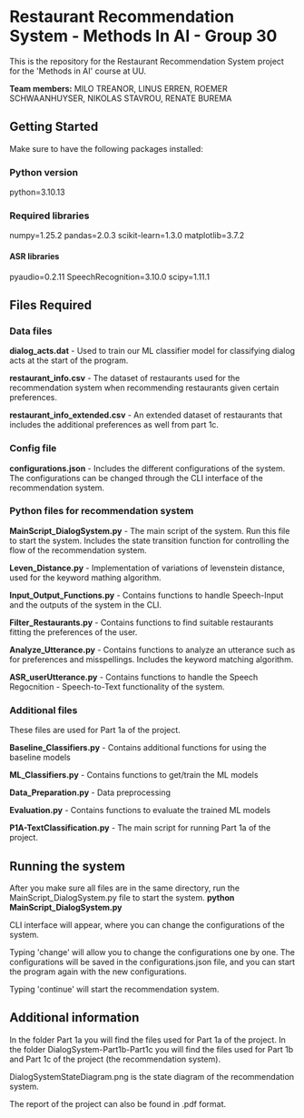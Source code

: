 # Restaurant Recommendation System - Methods In AI - Group 30

This is the repository for the Restaurant Recommendation System project for the 'Methods in AI' course at UU.

**Team members:**
MILO TREANOR, LINUS ERREN, ROEMER SCHWAANHUYSER, NIKOLAS STAVROU, RENATE BUREMA 

## Getting Started

Make sure to have the following packages installed:

### Python version
python=3.10.13

### Required libraries
numpy=1.25.2
pandas=2.0.3
scikit-learn=1.3.0
matplotlib=3.7.2

#### ASR libraries
pyaudio=0.2.11
SpeechRecognition=3.10.0
scipy=1.11.1

## Files Required

### Data files

**dialog_acts.dat** - Used to train our ML classifier model for classifying dialog acts at the start of the program.

**restaurant_info.csv** - The dataset of restaurants used for the recommendation system when recommending restaurants given certain preferences.

**restaurant_info_extended.csv** - An extended dataset of restaurants that includes the additional preferences as well from part 1c.

### Config file

**configurations.json** - Includes the different configurations of the system.
The configurations can be changed through the CLI interface of the recommendation system.

### Python files for recommendation system

**MainScript_DialogSystem.py** - The main script of the system. Run this file to start the system.
Includes the state transition function for controlling the flow of the recommendation system. 

**Leven_Distance.py** - Implementation of variations of levenstein distance, used for the keyword mathing algorithm.

**Input_Output_Functions.py** - Contains functions to handle Speech-Input and the outputs of the system in the CLI. 

**Filter_Restaurants.py** - Contains functions to find suitable restaurants fitting the preferences of the user.

**Analyze_Utterance.py** - Contains functions to analyze an utterance such as for preferences and misspellings.
Includes the keyword matching algorithm.

**ASR_userUtterance.py** - Contains functions to handle the Speech Regocnition - Speech-to-Text functionality of the system.

### Additional files

These files are used for Part 1a of the project.

**Baseline_Classifiers.py** - Contains additional functions for using the baseline models

**ML_Classifiers.py** - Contains functions to get/train the ML models

**Data_Preparation.py** - Data preprocessing

**Evaluation.py** - Contains functions to evaluate the trained ML models

**P1A-TextClassification.py** - The main script for running Part 1a of the project.

## Running the system

After you make sure all files are in the same directory, run the MainScript_DialogSystem.py file to start the system.
**python MainScript_DialogSystem.py**

CLI interface will appear, where you can change the configurations of the system.

Typing 'change' will allow you to change the configurations one by one. The configurations will be saved in the configurations.json file, and you can start the program again with the new configurations.

Typing 'continue' will start the recommendation system.

## Additional information

In the folder Part 1a you will find the files used for Part 1a of the project.
In the folder DialogSystem-Part1b-Part1c you will find the files used for Part 1b and Part 1c of the project (the recommendation system).

DialogSystemStateDiagram.png is the state diagram of the recommendation system.

The report of the project can also be found in .pdf format.